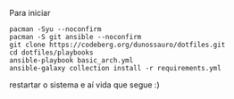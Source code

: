 Para iniciar

```
pacman -Syu --noconfirm
pacman -S git ansible --noconfirm
git clone https://codeberg.org/dunossauro/dotfiles.git
cd dotfiles/playbooks
ansible-playbook basic_arch.yml
ansible-galaxy collection install -r requirements.yml
```

restartar o sistema e aí vida que segue :)
